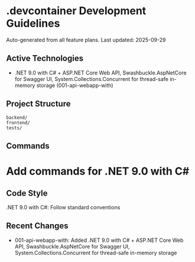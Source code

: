 # .devcontainer Development Guidelines

Auto-generated from all feature plans. Last updated: 2025-09-29

## Active Technologies
- .NET 9.0 with C# + ASP.NET Core Web API, Swashbuckle.AspNetCore for Swagger UI, System.Collections.Concurrent for thread-safe in-memory storage (001-api-webapp-with)

## Project Structure
```
backend/
frontend/
tests/
```

## Commands
# Add commands for .NET 9.0 with C#

## Code Style
.NET 9.0 with C#: Follow standard conventions

## Recent Changes
- 001-api-webapp-with: Added .NET 9.0 with C# + ASP.NET Core Web API, Swashbuckle.AspNetCore for Swagger UI, System.Collections.Concurrent for thread-safe in-memory storage

<!-- MANUAL ADDITIONS START -->
<!-- MANUAL ADDITIONS END -->